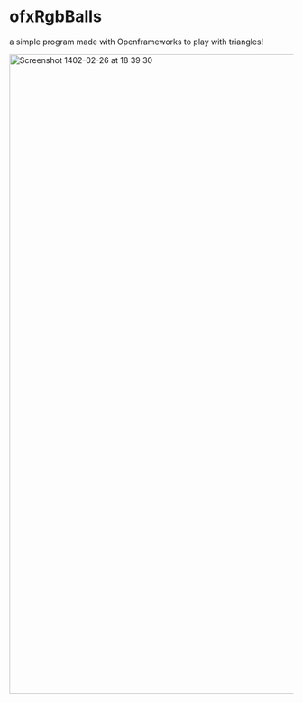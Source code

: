 # ofxRgbBalls

a simple program made with Openframeworks to play with triangles!

<img width="1134" alt="Screenshot 1402-02-26 at 18 39 30" src="https://github.com/Abumohsenpour/ofxRgbBalls/assets/82334518/aa15ad39-1fff-4ad3-a639-7575f5ebedba">

